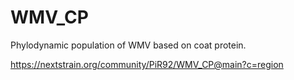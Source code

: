# WMV_CP

Phylodynamic population of WMV based on coat protein.

https://nextstrain.org/community/PiR92/WMV_CP@main?c=region
